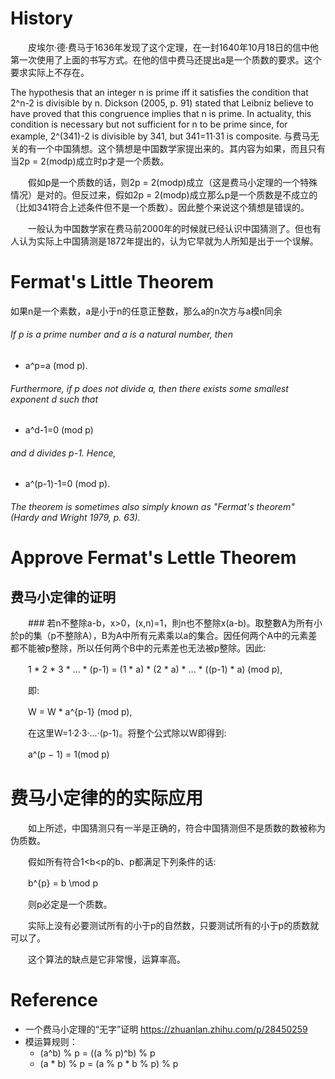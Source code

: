 # History
　　皮埃尔·德·费马于1636年发现了这个定理，在一封1640年10月18日的信中他第一次使用了上面的书写方式。在他的信中费马还提出a是一个质数的要求。这个要求实际上不存在。

The hypothesis that an integer n is prime iff it satisfies the condition that 2^n-2 is divisible by n. Dickson (2005, p. 91) stated that Leibniz believe to have proved that this congruence implies that n is prime. In actuality, this condition is necessary but not sufficient for n to be prime since, for example, 2^(341)-2 is divisible by 341, but 341=11·31 is composite.
    与费马无关的有一个中国猜想。这个猜想是中国数学家提出来的。其内容为如果，而且只有当2p = 2(modp)成立时p才是一个质数。

　　假如p是一个质数的话，则2p = 2(modp)成立（这是费马小定理的一个特殊情况）是对的。但反过来，假如2p = 2(modp)成立那么p是一个质数是不成立的（比如341符合上述条件但不是一个质数）。因此整个来说这个猜想是错误的。

　　一般认为中国数学家在费马前2000年的时候就已经认识中国猜测了。但也有人认为实际上中国猜测是1872年提出的，认为它早就为人所知是出于一个误解。
  
# Fermat's Little Theorem
如果n是一个素数，a是小于n的任意正整数，那么a的n次方与a模n同余
###### If p is a prime number and a is a natural number, then
 * a^p=a (mod p). 	
###### Furthermore, if p does not divide a, then there exists some smallest exponent d such that
 * a^d-1=0 (mod p) 	
###### and d divides p-1. Hence,
 * a^(p-1)-1=0 (mod p). 	
###### The theorem is sometimes also simply known as "Fermat's theorem" (Hardy and Wright 1979, p. 63).

# Approve Fermat's Lettle Theorem
## 费马小定律的证明
　　### 若n不整除a-b，x>0，(x,n)=1，則n也不整除x(a-b)。取整數A为所有小於p的集（p不整除A），B为A中所有元素乘以a的集合。因任何两个A中的元素差都不能被p整除，所以任何两个B中的元素差也无法被p整除。因此:

　　1 * 2 * 3 * ... * (p-1) = (1 * a) * (2 * a) * ... * ((p-1) * a) (mod p),

　　即:

　　W = W * a^{p-1} (mod p),

　　在这里W=1·2·3·...·(p-1)。将整个公式除以W即得到:

　　a^(p − 1) = 1(mod p)

# 费马小定律的的实际应用
　　如上所述，中国猜测只有一半是正确的，符合中国猜测但不是质数的数被称为伪质数。

　　假如所有符合1<b<p的b、p都满足下列条件的话:

　　b^{p} = b \mod p

　　则p必定是一个质数。

　　实际上没有必要测试所有的小于p的自然数，只要测试所有的小于p的质数就可以了。

　　这个算法的缺点是它非常慢，运算率高。
  
  
  # Reference
  * 一个费马小定理的“无字”证明 https://zhuanlan.zhihu.com/p/28450259
  * 模运算规则：
    * (a^b) % p = ((a % p)^b) % p
    * (a * b) % p = (a % p * b % p) % p
